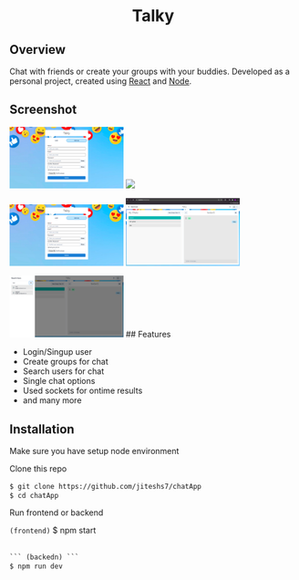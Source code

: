 <h1 align="center">
  Talky
</h1>

## Overview

Chat with friends or create your groups with your buddies.
Developed as a personal project, created using [React](https://react.dev/) and [Node](https://nodejs.org/en).

## Screenshot

<p justifyContent="space-between" >
  <img src="screenshots/home.png" width="200" /> 
  <img src="screenshots/homeDark.png" width="200" /> 
</p>

<p justifyContent="space-between" >
  <img src="screenshots/home.png" width="200" /> 
  <img src="screenshots/chatBox.png" width="200" /> 
</p>
  
<!-- <p justifyContent="space-between" >
  <img src="screenshots/detail.png" width="200" /> 
  <img src="screenshots/detailDark.png" width="200" /> 
</p> -->

<img src="screenshots/sidebar.png" width="200" />
## Features

- Login/Singup user
- Create groups for chat
- Search users for chat
- Single chat options
- Used sockets for ontime results
- and many more

## Installation

Make sure you have setup node environment

Clone this repo

```
$ git clone https://github.com/jiteshs7/chatApp
$ cd chatApp
```

Run frontend or backend

`(frontend)`
$ npm start

````

``` (backedn) ```
$ npm run dev
````
